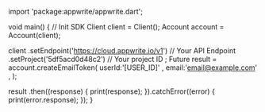 import 'package:appwrite/appwrite.dart';

void main() { // Init SDK
  Client client = Client();
  Account account = Account(client);

  client
    .setEndpoint('https://cloud.appwrite.io/v1') // Your API Endpoint
    .setProject('5df5acd0d48c2') // Your project ID
  ;
  Future result = account.createEmailToken(
    userId:'[USER_ID]' ,
    email:'email@example.com' ,
  );

  result
    .then((response) {
      print(response);
    }).catchError((error) {
      print(error.response);
  });
}
